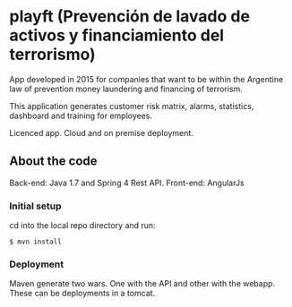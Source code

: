 # playft (Prevención de lavado de activos y financiamiento del terrorismo)

App developed in 2015 for companies that want to be within the Argentine law of prevention money laundering and financing of terrorism.

This application generates customer risk matrix, alarms, statistics, dashboard and training for employees.

Licenced app. Cloud and on premise deployment.

## About the code

Back-end: Java 1.7 and Spring 4 Rest API.
Front-end: AngularJs

### Initial setup

cd into the local repo directory and run:

```console
$ mvn install
```

### Deployment

Maven generate two wars. One with the API and other with the webapp. These can be deployments in a tomcat.
